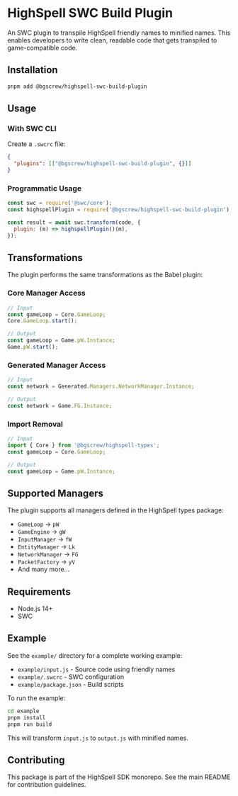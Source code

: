 # HighSpell SWC Build Plugin

An SWC plugin to transpile HighSpell friendly names to minified names. This enables developers to write clean, readable code that gets transpiled to game-compatible code.

## Installation

```bash
pnpm add @bgscrew/highspell-swc-build-plugin
```

## Usage

### With SWC CLI

Create a `.swcrc` file:

```json
{
  "plugins": [["@bgscrew/highspell-swc-build-plugin", {}]]
}
```

### Programmatic Usage

```javascript
const swc = require('@swc/core');
const highspellPlugin = require('@bgscrew/highspell-swc-build-plugin');

const result = await swc.transform(code, {
  plugin: (m) => highspellPlugin()(m),
});
```

## Transformations

The plugin performs the same transformations as the Babel plugin:

### Core Manager Access

```javascript
// Input
const gameLoop = Core.GameLoop;
Core.GameLoop.start();

// Output
const gameLoop = Game.pW.Instance;
Game.pW.start();
```

### Generated Manager Access

```javascript
// Input
const network = Generated.Managers.NetworkManager.Instance;

// Output
const network = Game.FG.Instance;
```

### Import Removal

```javascript
// Input
import { Core } from '@bgscrew/highspell-types';
const gameLoop = Core.GameLoop;

// Output
const gameLoop = Game.pW.Instance;
```

## Supported Managers

The plugin supports all managers defined in the HighSpell types package:

- `GameLoop` → `pW`
- `GameEngine` → `gW`
- `InputManager` → `fW`
- `EntityManager` → `Lk`
- `NetworkManager` → `FG`
- `PacketFactory` → `yV`
- And many more...

## Requirements

- Node.js 14+
- SWC

## Example

See the `example/` directory for a complete working example:

- `example/input.js` - Source code using friendly names
- `example/.swcrc` - SWC configuration
- `example/package.json` - Build scripts

To run the example:

```bash
cd example
pnpm install
pnpm run build
```

This will transform `input.js` to `output.js` with minified names.

## Contributing

This package is part of the HighSpell SDK monorepo. See the main README for contribution guidelines.

